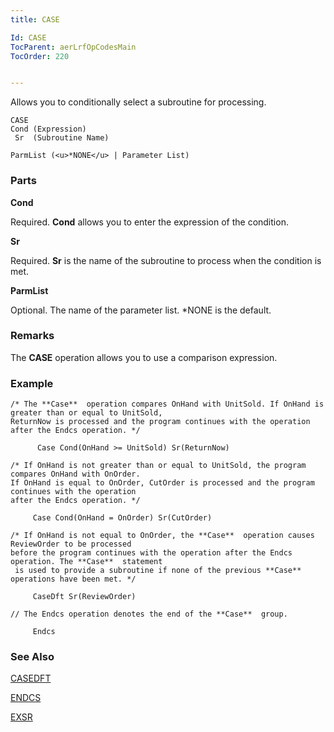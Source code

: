 ```yaml
---
title: CASE

Id: CASE
TocParent: aerLrfOpCodesMain
TocOrder: 220


---
```


Allows you to conditionally select a subroutine for processing.

```
CASE
Cond (Expression)
 Sr  (Subroutine Name)

ParmList (<u>*NONE</u> | Parameter List)
```

### Parts

**Cond** 

Required. **Cond** allows you to enter the expression of the condition.


**Sr** 

Required. **Sr** is the name of the subroutine to process when the condition is met.


**ParmList** 

Optional. The name of the parameter list. *NONE is the default.


### Remarks
The **CASE** operation allows you to use a comparison expression. 

### Example

```
/* The **Case**  operation compares OnHand with UnitSold. If OnHand is greater than or equal to UnitSold, 
ReturnNow is processed and the program continues with the operation after the Endcs operation. */

      Case Cond(OnHand >= UnitSold) Sr(ReturnNow)

/* If OnHand is not greater than or equal to UnitSold, the program compares OnHand with OnOrder. 
If OnHand is equal to OnOrder, CutOrder is processed and the program continues with the operation 
after the Endcs operation. */

     Case Cond(OnHand = OnOrder) Sr(CutOrder)

/* If OnHand is not equal to OnOrder, the **Case**  operation causes ReviewOrder to be processed 
before the program continues with the operation after the Endcs operation. The **Case**  statement
 is used to provide a subroutine if none of the previous **Case**  operations have been met. */

     CaseDft Sr(ReviewOrder)

// The Endcs operation denotes the end of the **Case**  group. 

     Endcs
```

### See Also
[CASEDFT](CASEDFT.html)

[ENDCS](ENDCS.html)

[EXSR](EXSR.html) 
